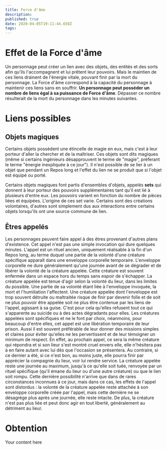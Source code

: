 ```yaml
---
title: Force d'âme
description: 
published: true
date: 2020-04-05T19:11:44.658Z
tags: 
---
```


# Effet de la Force d'âme
Un personnage peut créer un lien avec des objets, des entités et des sorts afin qu'ils l'accompagnent et lui prêtent leur pouvoirs. Mais le maintien de ces liens drainent de l'énergie vitale, pouvant finir par la mort du personnage. La Force d'âme correspond à la capacité du personnage à maintenir ces liens sans en souffrir. **Un personnage peut posséder un nombre de liens égal à sa puissance de Force d'âme**. Dépasser ce nombre résulterait de la mort du personnage dans les minutes suivantes.

# Liens possibles
## Objets magiques
Certains objets possèdent une étincelle de magie en eux, mais c'est à leur porteur d'aller la chercher et de la maîtriser. Ces objets sont dits magiques (même si certains ingénieurs désapprouvent le terme de "magie", préferant le terme "énergie inexpliquée à ce jour").
Il n'est possible de se lier à un objet que pendant un Repos long et l'effet du lien ne se produit que si l'objet est équipé ou porté. 

Certains objets magiques font partis d'ensembles d'objets, appelés **sets** qui donnent à leur porteur des pouvoirs supplémentaires tant qu'il est lié à plusieurs d'entre eux. Les pouvoirs varient en fonction du nombre de pièces liées et équipées.
L'origine de ces set varie. Certains sont des créations volontaires, d'autres sont simplement dus aux interactions entre certains objets lorsqu'ils ont une source commune de lien.

## Êtres appelés
Les personnages peuvent faire appel à des êtres provenant d'autres plans d'existence. Cet appel n'est pas une simple invocation qui dure quelques minutes. L'appel est un rituel ancien, uniquement réalisable à la fin d'un Repos long, au terme duquel une partie de la volonté d'une créature spécifique apparaît dans une enveloppe corporelle temporaire. L'enveloppe corporelle ne dure généralement qu'une journée avant de se dégrader et de libérer la volonté de la créature appelée. Cette créature est souvent enfermée dans un espace hors du temps sans espoir de s'échapper. 
La créature appelée est tenue d'agir selon la volonté du lieur, dans les limites du possible. Une partie de sa volonté étant liée à l'enveloppe invoquée, la mort et l'humiliation l'affectent. Une créature appelée dont l'enveloppe est trop souvent détruite ou maltraitée risque de finir par devenir folle et de soit ne plus pouvoir être appelée soit ne plus être contenue par les liens de l'appel, agissant à sa guise. C'est pour cela qu'elles refusent tout ce qui s'apparente au suicide ou à des actes dégradants pour elles.
Les créatures appelées sont spécifiques et ne le font par choix, néanmoins, pour beaucoup d'entre elles, cet appel est une libération temporaire de leur prison. Aussi il est souvent préférable de leur donner des missions simples et claires pour éviter qu'elles ne les pervertissent et de leur témoigner un minimum de respect. En effet, au prochain appel, ce sera la même créature qui répondra et si son lieur s'est montré cruel envers elle, elle n'hésitera pas à en faire autant avec lui dès que l'occasion se présentera. Au contraire, si ce dernier a été, si ce n'est bon, au moins juste, elle pourra finir par apprécier la compagnie du lieur, voir lui rendre service.
La créature appelée reste une journée au maximum, jusqu'à ce qu'elle soit tuée, renvoyée par un rituel spécifique (qu'il émane du lieur ou d'une autre créature) ou que le lien soit rompu. Cette dernière possibilité n'arrive que dans de rares circonstances inconnues à ce jour, mais dans ce cas, les effets de l'appel sont distordus : la volonté de la créature appelée reste attachée à son enveloppe corporelle créée par l'appel, mais cette dernière ne se désagrège plus après une journée, elle reste intacte. De plus, la créature n'est pas plus liée et peut donc agir en tout liberté, généralement au détriment au lieur.


# Obtention
Your content here